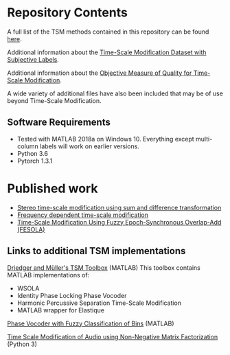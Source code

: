 # Repository Contents

A full list of the TSM methods contained in this repository can be found [here](https://zygurt.github.io/TSM/methods).

Additional information about the [Time-Scale Modification Dataset with Subjective Labels](https://zygurt.github.io/TSM/subjective).

Additional information about the [Objective Measure of Quality for Time-Scale Modification](https://zygurt.github.io/TSM/objective).

A wide variety of additional files have also been included that may be of use beyond Time-Scale Modification.

## Software Requirements
- Tested with MATLAB 2018a on Windows 10.  Everything except multi-column labels will work on earlier versions.
- Python 3.6
- Pytorch 1.3.1

# Published work

- [Stereo time-scale modification using sum and difference transformation](https://maxwell.ict.griffith.edu.au/spl/publications/papers/icspcs18_roberts_stereotsm.pdf)
- [Frequency dependent time-scale modification](https://maxwell.ict.griffith.edu.au/spl/publications/papers/icspcs18_roberts_fdtsm.pdf)
- [Time-Scale Modification Using Fuzzy Epoch-Synchronous Overlap-Add (FESOLA)](https://maxwell.ict.griffith.edu.au/spl/publications/papers/iwaspaa19_roberts.pdf)


## Links to additional TSM implementations
[Driedger and Müller's TSM Toolbox](https://www.audiolabs-erlangen.de/resources/MIR/TSMtoolbox/) (MATLAB)
This toolbox contains MATLAB implementations of:
- WSOLA
- Identity Phase Locking Phase Vocoder
- Harmonic Percussive Separation Time-Scale Modification
- MATLAB wrapper for Elastique

[Phase Vocoder with Fuzzy Classification of Bins](http://research.spa.aalto.fi/publications/papers/applsci-ats/) (MATLAB)

[Time Scale Modification of Audio using Non-Negative Matrix Factorization](https://github.com/flucoma/DAFX-2019) (Python 3)
